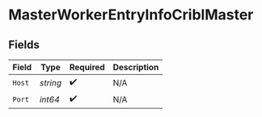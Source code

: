 # MasterWorkerEntryInfoCriblMaster


## Fields

| Field              | Type               | Required           | Description        |
| ------------------ | ------------------ | ------------------ | ------------------ |
| `Host`             | *string*           | :heavy_check_mark: | N/A                |
| `Port`             | *int64*            | :heavy_check_mark: | N/A                |